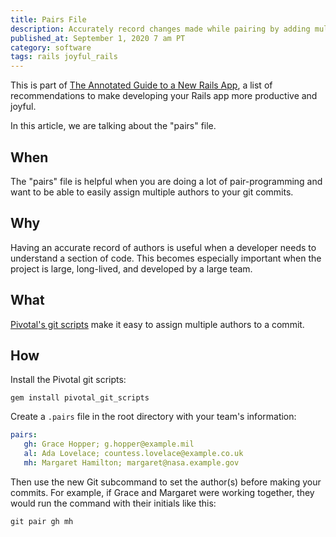 ```yaml
---
title: Pairs File
description: Accurately record changes made while pairing by adding multiple authors to your commits.
published_at: September 1, 2020 7 am PT
category: software
tags: rails joyful_rails
---
```


This is part of [The Annotated Guide to a New Rails
App](the_annotated_guide_to_a_new_rails_app), a list of
recommendations to make developing your Rails app more productive and joyful.

In this article, we are talking about the "pairs" file.

## When

The "pairs" file is helpful when you are doing a lot of pair-programming and want
to be able to easily assign multiple authors to your git commits.
## Why

Having an accurate record of authors is useful when a developer needs to
understand a section of code. This becomes especially important when the project
is large, long-lived, and developed by a large team.

## What

[Pivotal's git scripts](https://github.com/pivotal-legacy/git_scripts) make it
easy to assign multiple authors to a commit.

## How

Install the Pivotal git scripts:

`gem install pivotal_git_scripts`

Create a `.pairs` file in the root directory with your team's information:

```yaml
pairs:
   gh: Grace Hopper; g.hopper@example.mil
   al: Ada Lovelace; countess.lovelace@example.co.uk
   mh: Margaret Hamilton; margaret@nasa.example.gov
```

Then use the new Git subcommand to set the author(s) before making your commits.
For example, if Grace and Margaret were working together, they would run the
command with their initials like this:

`git pair gh mh`

